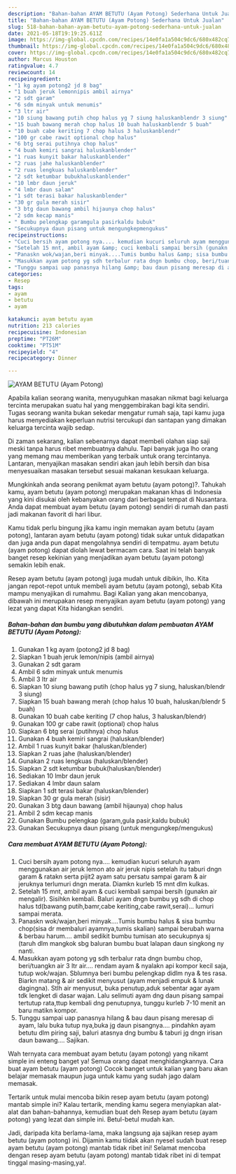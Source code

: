 ```yaml
---
description: "Bahan-bahan AYAM BETUTU (Ayam Potong) Sederhana Untuk Jualan"
title: "Bahan-bahan AYAM BETUTU (Ayam Potong) Sederhana Untuk Jualan"
slug: 518-bahan-bahan-ayam-betutu-ayam-potong-sederhana-untuk-jualan
date: 2021-05-18T19:19:25.611Z
image: https://img-global.cpcdn.com/recipes/14e0fa1a504c9dc6/680x482cq70/ayam-betutu-ayam-potong-foto-resep-utama.jpg
thumbnail: https://img-global.cpcdn.com/recipes/14e0fa1a504c9dc6/680x482cq70/ayam-betutu-ayam-potong-foto-resep-utama.jpg
cover: https://img-global.cpcdn.com/recipes/14e0fa1a504c9dc6/680x482cq70/ayam-betutu-ayam-potong-foto-resep-utama.jpg
author: Marcus Houston
ratingvalue: 4.7
reviewcount: 14
recipeingredient:
- "1 kg ayam potong2 jd 8 bag"
- "1 buah jeruk lemonnipis ambil airnya"
- "2 sdt garam"
- "6 sdm minyak untuk menumis"
- "3 ltr air"
- "10 siung bawang putih chop halus yg 7 siung haluskanblendr 3 siung"
- "15 buah bawang merah chop halus 10 buah haluskanblendr 5 buah"
- "10 buah cabe keriting 7 chop halus 3 haluskanblendr"
- "100 gr cabe rawit optional chop halus"
- "6 btg serai putihnya chop halus"
- "4 buah kemiri sangrai haluskanblender"
- "1 ruas kunyit bakar haluskanblender"
- "2 ruas jahe haluskanblender"
- "2 ruas lengkuas haluskanblender"
- "2 sdt ketumbar bubukhaluskanblender"
- "10 lmbr daun jeruk"
- "4 lmbr daun salam"
- "1 sdt terasi bakar haluskanblender"
- "30 gr gula merah sisir"
- "3 btg daun bawang ambil hijaunya chop halus"
- "2 sdm kecap manis"
- " Bumbu pelengkap garamgula pasirkaldu bubuk"
- "Secukupnya daun pisang untuk mengungkepmengukus"
recipeinstructions:
- "Cuci bersih ayam potong nya.... kemudian kucuri seluruh ayam menggunakan air jeruk lemon ato air jeruk nipis setelah itu taburi dngn garam &amp; ratakn serta pijit2 ayam satu persatu sampai garam &amp; air jeruknya terlumuri dngn merata. Diamkn kurleb 15 mnt dlm kulkas."
- "Setelah 15 mnt, ambil ayam &amp; cuci kembali sampai bersih (gunakn air mengalir). Sisihkn kembali. Baluri ayam dngn bumbu yg sdh di chop halus td(bawang putih,bamr,cabe keriting,cabe rawit,serai)... lumuri sampai merata."
- "Panaskn wok/wajan,beri minyak....Tumis bumbu halus &amp; sisa bumbu chop(sisa dr membaluri ayamnya,tumis skalian) sampai berubah warna &amp; berbau harum.... ambil sedikit bumbu tumisan ato secukupnya sj (taruh dlm mangkok sbg baluran bumbu buat lalapan daun singkong ny nanti."
- "Masukkan ayam potong yg sdh terbalur rata dngn bumbu chop, beri/tuangkn air 3 ltr air.... rendam ayam &amp; nyalakn api kompor kecil saja, tutup wok/wajan. Sblumnya beri bumbu pelengkap didlm nya &amp; tes rasa. Biarkn matang &amp; air sedikit menyusut (ayam menjadi empuk &amp; lunak dagingna). Stlh air menyusut, buka penutup,aduk sebentar agar ayam tdk lengket di dasar wajan. Lalu selimuti ayam dng daun pisang sampai tertutup rata,ttup kembali dng penutupnya, tunggu kurleb 7-10 menit an baru matikn kompor."
- "Tunggu sampai uap panasnya hilang &amp; bau daun pisang meresap di ayam, lalu buka tutup nya,buka jg daun pisangnya.... pindahkn ayam betutu dlm piring saji, baluri atasnya dng bumbu &amp; taburi jg dngn irisan daun bawang.... Sajikan."
categories:
- Resep
tags:
- ayam
- betutu
- ayam

katakunci: ayam betutu ayam 
nutrition: 213 calories
recipecuisine: Indonesian
preptime: "PT26M"
cooktime: "PT51M"
recipeyield: "4"
recipecategory: Dinner

---
```



![AYAM BETUTU (Ayam Potong)](https://img-global.cpcdn.com/recipes/14e0fa1a504c9dc6/680x482cq70/ayam-betutu-ayam-potong-foto-resep-utama.jpg)

Apabila kalian seorang wanita, menyuguhkan masakan nikmat bagi keluarga tercinta merupakan suatu hal yang menggembirakan bagi kita sendiri. Tugas seorang  wanita bukan sekedar mengatur rumah saja, tapi kamu juga harus menyediakan keperluan nutrisi tercukupi dan santapan yang dimakan keluarga tercinta wajib sedap.

Di zaman  sekarang, kalian sebenarnya dapat membeli olahan siap saji meski tanpa harus ribet membuatnya dahulu. Tapi banyak juga lho orang yang memang mau memberikan yang terbaik untuk orang tercintanya. Lantaran, menyajikan masakan sendiri akan jauh lebih bersih dan bisa menyesuaikan masakan tersebut sesuai makanan kesukaan keluarga. 



Mungkinkah anda seorang penikmat ayam betutu (ayam potong)?. Tahukah kamu, ayam betutu (ayam potong) merupakan makanan khas di Indonesia yang kini disukai oleh kebanyakan orang dari berbagai tempat di Nusantara. Anda dapat membuat ayam betutu (ayam potong) sendiri di rumah dan pasti jadi makanan favorit di hari libur.

Kamu tidak perlu bingung jika kamu ingin memakan ayam betutu (ayam potong), lantaran ayam betutu (ayam potong) tidak sukar untuk didapatkan dan juga anda pun dapat mengolahnya sendiri di tempatmu. ayam betutu (ayam potong) dapat diolah lewat bermacam cara. Saat ini telah banyak banget resep kekinian yang menjadikan ayam betutu (ayam potong) semakin lebih enak.

Resep ayam betutu (ayam potong) juga mudah untuk dibikin, lho. Kita jangan repot-repot untuk membeli ayam betutu (ayam potong), sebab Kita mampu menyajikan di rumahmu. Bagi Kalian yang akan mencobanya, dibawah ini merupakan resep menyajikan ayam betutu (ayam potong) yang lezat yang dapat Kita hidangkan sendiri.

<!--inarticleads1-->

##### Bahan-bahan dan bumbu yang dibutuhkan dalam pembuatan AYAM BETUTU (Ayam Potong):

1. Gunakan 1 kg ayam (potong2 jd 8 bag)
1. Siapkan 1 buah jeruk lemon/nipis (ambil airnya)
1. Gunakan 2 sdt garam
1. Ambil 6 sdm minyak untuk menumis
1. Ambil 3 ltr air
1. Siapkan 10 siung bawang putih (chop halus yg 7 siung, haluskan/blendr 3 siung)
1. Siapkan 15 buah bawang merah (chop halus 10 buah, haluskan/blendr 5 buah)
1. Gunakan 10 buah cabe keriting (7 chop halus, 3 haluskan/blendr)
1. Gunakan 100 gr cabe rawit (optional) chop halus
1. Siapkan 6 btg serai (putihnya) chop halus
1. Gunakan 4 buah kemiri sangrai (haluskan/blender)
1. Ambil 1 ruas kunyit bakar (haluskan/blender)
1. Siapkan 2 ruas jahe (haluskan/blender)
1. Gunakan 2 ruas lengkuas (haluskan/blender)
1. Siapkan 2 sdt ketumbar bubuk(haluskan/blender)
1. Sediakan 10 lmbr daun jeruk
1. Sediakan 4 lmbr daun salam
1. Siapkan 1 sdt terasi bakar (haluskan/blender)
1. Siapkan 30 gr gula merah (sisir)
1. Gunakan 3 btg daun bawang (ambil hijaunya) chop halus
1. Ambil 2 sdm kecap manis
1. Gunakan  Bumbu pelengkap (garam,gula pasir,kaldu bubuk)
1. Gunakan Secukupnya daun pisang (untuk mengungkep/mengukus)




<!--inarticleads2-->

##### Cara membuat AYAM BETUTU (Ayam Potong):

1. Cuci bersih ayam potong nya.... kemudian kucuri seluruh ayam menggunakan air jeruk lemon ato air jeruk nipis setelah itu taburi dngn garam &amp; ratakn serta pijit2 ayam satu persatu sampai garam &amp; air jeruknya terlumuri dngn merata. Diamkn kurleb 15 mnt dlm kulkas.
1. Setelah 15 mnt, ambil ayam &amp; cuci kembali sampai bersih (gunakn air mengalir). Sisihkn kembali. Baluri ayam dngn bumbu yg sdh di chop halus td(bawang putih,bamr,cabe keriting,cabe rawit,serai)... lumuri sampai merata.
1. Panaskn wok/wajan,beri minyak....Tumis bumbu halus &amp; sisa bumbu chop(sisa dr membaluri ayamnya,tumis skalian) sampai berubah warna &amp; berbau harum.... ambil sedikit bumbu tumisan ato secukupnya sj (taruh dlm mangkok sbg baluran bumbu buat lalapan daun singkong ny nanti.
1. Masukkan ayam potong yg sdh terbalur rata dngn bumbu chop, beri/tuangkn air 3 ltr air.... rendam ayam &amp; nyalakn api kompor kecil saja, tutup wok/wajan. Sblumnya beri bumbu pelengkap didlm nya &amp; tes rasa. Biarkn matang &amp; air sedikit menyusut (ayam menjadi empuk &amp; lunak dagingna). Stlh air menyusut, buka penutup,aduk sebentar agar ayam tdk lengket di dasar wajan. Lalu selimuti ayam dng daun pisang sampai tertutup rata,ttup kembali dng penutupnya, tunggu kurleb 7-10 menit an baru matikn kompor.
1. Tunggu sampai uap panasnya hilang &amp; bau daun pisang meresap di ayam, lalu buka tutup nya,buka jg daun pisangnya.... pindahkn ayam betutu dlm piring saji, baluri atasnya dng bumbu &amp; taburi jg dngn irisan daun bawang.... Sajikan.




Wah ternyata cara membuat ayam betutu (ayam potong) yang nikamt simple ini enteng banget ya! Semua orang dapat menghidangkannya. Cara buat ayam betutu (ayam potong) Cocok banget untuk kalian yang baru akan belajar memasak maupun juga untuk kamu yang sudah jago dalam memasak.

Tertarik untuk mulai mencoba bikin resep ayam betutu (ayam potong) mantab simple ini? Kalau tertarik, mending kamu segera menyiapkan alat-alat dan bahan-bahannya, kemudian buat deh Resep ayam betutu (ayam potong) yang lezat dan simple ini. Betul-betul mudah kan. 

Jadi, daripada kita berlama-lama, maka langsung aja sajikan resep ayam betutu (ayam potong) ini. Dijamin kamu tiidak akan nyesel sudah buat resep ayam betutu (ayam potong) mantab tidak ribet ini! Selamat mencoba dengan resep ayam betutu (ayam potong) mantab tidak ribet ini di tempat tinggal masing-masing,ya!.

